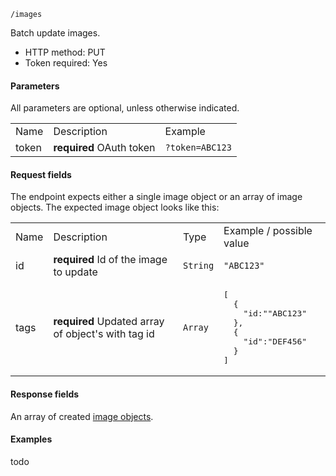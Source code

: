 `/images`

Batch update images.

* HTTP method: PUT
* Token required: Yes

#### Parameters
All parameters are optional, unless otherwise indicated.
<table>
  <tr>
    <td>Name</td>
    <td>Description</td>
    <td>Example</td>
  </tr>
  <tr>
    <td>token</td>
    <td><strong>required</strong> OAuth token</td>
    <td><code>?token=ABC123</td>
  </tr>
</table>

#### Request fields
The endpoint expects either a single image object or an array of image objects. The expected image object looks like this:

<table>
  <tr>
    <td>Name</td>
    <td>Description</td>
    <td>Type</td>
    <td>Example / possible value</td>
  </tr>
  <tr>
    <td>id</td>
    <td><strong>required</strong> Id of the image to update</td>
    <td><code>String</code></td>
    <td><code>"ABC123"</code></td>
  </tr>
  <tr>
    <td>tags</td>
    <td><strong>required</strong> Updated array of object's with tag id</td>
    <td><code>Array</code></td>
    <td><pre>[
  {
    "id:""ABC123"
  },
  {
    "id":"DEF456"
  }
]</pre></td>
  </tr>
</table>


#### Response fields
An array of created <a href="image-object.md">image objects</a>.

#### Examples
todo
